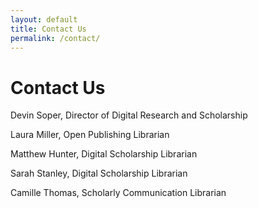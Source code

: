 ```yaml
---
layout: default
title: Contact Us
permalink: /contact/
---
```


# Contact Us

Devin Soper, Director of Digital Research and Scholarship

Laura Miller, Open Publishing Librarian

Matthew Hunter, Digital Scholarship Librarian

Sarah Stanley, Digital Scholarship Librarian

Camille Thomas, Scholarly Communication Librarian
